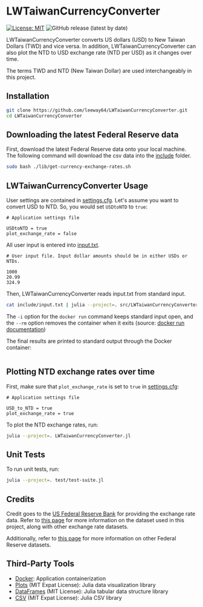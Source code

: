 # LWTaiwanCurrencyConverter

[![License: MIT](https://img.shields.io/badge/License-MIT-yellow.svg)](https://opensource.org/licenses/MIT)
![GitHub release (latest by date)](https://img.shields.io/github/v/release/leeway64/LWTaiwanCurrencyConverter)


LWTaiwanCurrencyConverter converts US dollars (USD) to New Taiwan Dollars (TWD) and vice versa.
In addition, LWTaiwanCurrencyConverter can also plot the NTD to USD exchange rate (NTD per USD) as
it changes over time.

The terms TWD and NTD (New Taiwan Dollar) are used interchangeably in this project.

## Installation

```bash
git clone https://github.com/leeway64/LWTaiwanCurrencyConverter.git
cd LWTaiwanCurrencyConverter
```


## Downloading the latest Federal Reserve data

First, download the latest Federal Reserve data onto your local machine. The following command will
download the csv data into the [include](include) folder.
```bash
sudo bash ./lib/get-currency-exchange-rates.sh
```


## LWTaiwanCurrencyConverter Usage

User settings are contained in [settings.cfg](include/settings.cfg). Let's assume you want to
convert USD to NTD. So, you would set `USDtoNTD` to `true`:
```text
# Application settings file

USDtoNTD = true
plot_exchange_rate = false
```


All user input is entered into [input.txt](include/input.txt).
```text
# User input file. Input dollar amounts should be in either USDs or NTDs.

1000
20.99
324.9
```


Then, LWTaiwanCurrencyConverter reads input.txt from standard input.
```bash
cat include/input.txt | julia --project=. src/LWTaiwanCurrencyConverter.jl | sudo docker run -i --rm r-base cat
```

The `-i` option for the `docker run` command keeps standard input open, and the `--rm` option
removes the container when it exits (source:
[docker run documentation](https://docs.docker.com/engine/reference/commandline/run/))

The final results are printed to standard output through the Docker container:
```text

```


## Plotting NTD exchange rates over time
First, make sure that `plot_exchange_rate` is set to `true` in [settings.cfg](include/settings.cfg):
```text
# Application settings file

USD_to_NTD = true
plot_exchange_rate = true
```

To plot the NTD exchange rates, run:
```bash
julia --project=. LWTaiwanCurrencyConverter.jl
```


## Unit Tests
To run unit tests, run:
```bash
julia --project=. test/test-suite.jl
```


## Credits  
Credit goes to the [US Federal Reserve Bank](https://www.federalreserve.gov/) for providing the
exchange rate data. Refer to [this page](https://www.federalreserve.gov/datadownload/Choose.aspx?rel=H10)
for more information on the dataset used in this project, along with other exchange rate datasets.

Additionally, refer to [this page](https://www.federalreserve.gov/datadownload/) for more
information on other Federal Reserve datasets.


## Third-Party Tools
- [Docker](https://www.docker.com/): Application containerization
- [Plots](https://github.com/JuliaPlots/Plots.jl) (MIT Expat License): Julia data visualization library
- [DataFrames](https://github.com/JuliaData/DataFrames.jl) (MIT License): Julia tabular data structure library
- [CSV](https://github.com/JuliaData/CSV.jl) (MIT Expat License): Julia CSV library
